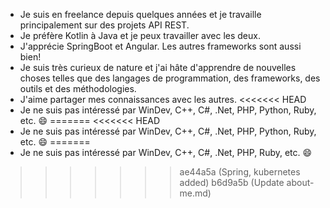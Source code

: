 - Je suis en freelance depuis quelques années et je travaille principalement sur des projets API REST.
- Je préfère Kotlin à Java et je peux travailler avec les deux.
- J'apprécie SpringBoot et Angular. Les autres frameworks sont aussi bien!
- Je suis très curieux de nature et j'ai hâte d'apprendre de nouvelles choses telles que des langages de programmation, des frameworks, des outils et des méthodologies.
- J'aime partager mes connaissances avec les autres.
<<<<<<< HEAD
- Je ne suis pas intéressé par WinDev, C++, C#, .Net, PHP, Python, Ruby, etc. :smile:
=======
<<<<<<< HEAD
- Je ne suis pas intéressé par WinDev, C++, C#, .Net, PHP, Python, Ruby, etc. :smile:
=======
- Je ne suis pas intéressé par WinDev, C++, C#, .Net, PHP, Ruby, etc. :smile:
>>>>>>> ae44a5a (Spring, kubernetes added)
>>>>>>> b6d9a5b (Update about-me.md)
